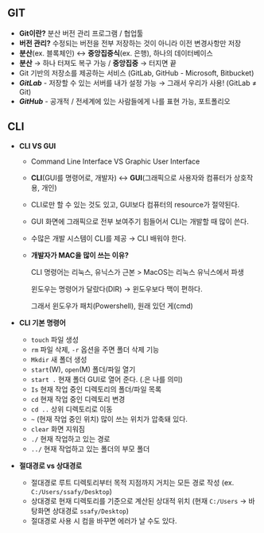 ## GIT
- **Git이란?** 분산 버전 관리 프로그램 / 협업툴
- **버전 관리?** 수정되는 버전을 전부 저장하는 것이 아니라 이전 변경사항만 저장
- **분산**(ex. 블록체인) ↔ **중앙집중식**(ex. 은행), 하나의 데이터베이스
- **분산** → 하나 터져도 복구 가능 / **중앙집중** → 터지면 끝
- Git 기반의 저장소를 제공하는 서비스 (GitLab, GitHub - Microsoft, Bitbucket)
- ***GitLab*** - 저장할 수 있는 서버를 내가 설정 가능 → 그래서 우리가 사용! (GitLab ≠ Git)
- ***GitHub*** - 공개적 / 전세계에 있는 사람들에게 나를 표현 가능, 포트폴리오

## CLI
- **CLI VS GUI**
    - Command Line Interface VS Graphic User Interface
    - **CLI**(GUI를 명령어로, 개발자) ↔ **GUI**(그래픽으로 사용자와 컴퓨터가 상호작용, 개인)
    - CLI로만 할 수 있는 것도 있고, GUI보다 컴퓨터의 resource가 절약된다.
    - GUI 화면에 그래픽으로 전부 보여주기 힘들어서 CLI는 개발할 때 많이 쓴다.
    - 수많은 개발 시스템이 CLI를 제공 → CLI 배워야 한다.
    - **개발자가 MAC을 많이 쓰는 이유?**
        
        CLI 명령어는 리눅스, 유닉스가 근본 > MacOS는 리눅스 유닉스에서 파생
        
        윈도우는 명령어가 달랐다(DIR) → 윈도우보다 맥이 편하다.
        
        그래서 윈도우가 패치(Powershell), 원래 있던 게(cmd)
        
- **CLI 기본 명령어**
    - `touch` 파일 생성
    - `rm` 파일 삭제, `-r` 옵션을 주면 폴더 삭제 기능
    - `Mkdir` 새 폴더 생성
    - `start`(W), `open`(M) 폴더/파일 열기
    - `start .` 현재 폴더 GUI로 열어 준다. (.은 나를 의미)
    - `Is` 현재 작업 중인 디렉토리의 폴더/파일 목록
    - `cd` 현재 작업 중인 디렉토리 변경
    - `cd ..` 상위 디렉토리로 이동
    - `~` (현재 작업 중인 위치) 많이 쓰는 위치가 압축돼 있다.
    - `clear` 화면 지워짐
    - `./` 현재 작업하고 있는 경로
    - `../` 현재 작업하고 있는 폴더의 부모 폴더

- **절대경로 vs 상대경로**
    - 절대경로
        루트 디렉토리부터 목적 지점까지 거치는 모든 경로 작성 (ex. `C:/Users/ssafy/Desktop`)
    - 상대경로
        현재 디렉토리를 기준으로 계산된 상대적 위치 (현재 `C:/Users` → 바탕화면 상대경로 `ssafy/Desktop`)
    - 절대경로 사용 시 컴을 바꾸면 에러가 날 수도 있다.
